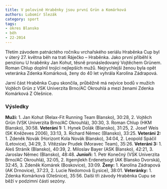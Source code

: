 ```yaml
---
title: V polovině Hraběnky jsou první Grün a Komárková
authors: Lubomír Slezák
category: sport
tags:
- okres Blansko
- běh
- 22-2014 
---
```


Třetím závodem patnáctého ročníku vrchařského seriálu Hraběnka Cup byl v úterý 27. května běh na trati Ráječko – Hraběnka.
Jako první přiběhl k penzionu U hraběnky Jan Kohut, těsně pronásledovaný Vojtěchem Grünem. Roman Chlup doplnil trojici nejlepších mužů. Nejrychlejší ženou byla opět veteránka Zdenka Komárková, ženy do 40 let vyhrála Karolína Zádrapová.

Jarní část Hraběnka Cupu skončila, průběžně má nejvíce bodů v mužích Vojtěch Grün z VSK Univerzita Brno/AC Okrouhlá a mezi ženami Zdenka Komárková Z Olešnice.

### Výsledky

**Muži:** 1. Jan Kohut (Relax-Fit Running Team Blansko), 30:28, 2. Vojtěch Grün (VSK Univerzita Brno/AC Okrouhlá), 30:30, 3. Roman Chlup (HKM Blansko), 30:58. **Veteráni 1:** 1. Hynek Dolák (Blansko), 31:25, 2. Josef Weis (SK Kněževes 2006), 33:13, 3. Richard Němec (Blansko), 33:25. **Veteráni 2:** 1. Zdeněk Novák (Horizont Kola Novák Blansko), 34:04, 2. Leopold Spáčil (Letovice), 34:29, 3. Vítězslav Prudek (Moravec Team), 35:26. **Veteráni 3:** 1. Aleš Stráník (Blansko), 40:39, 2. Miloslav Bayer (ASK Blansko), 42:21, 3. Jaroslav Němec (Blansko), 48:48. **Junioři:** 1. Petr Konečný (VSK Univerzita Brno/AC Okrouhlá), 32:05, 2. Itgemjlekh Erdenetsogt (AK Blansko Dvorská), 32:45, 3. Zdeněk Komárek (Boskovice), 33:09. **Ženy:** 1. Karolína Zádrapová (AK Drnovice), 37:23, 2. Lucie Nedomová (Lysice), 38:01. **Veteránky:** 1. Zdenka Komárková (Olešnice), 35:56.
Další tři závody Hraběnka Cupu se běží v podzimní části sezóny.
